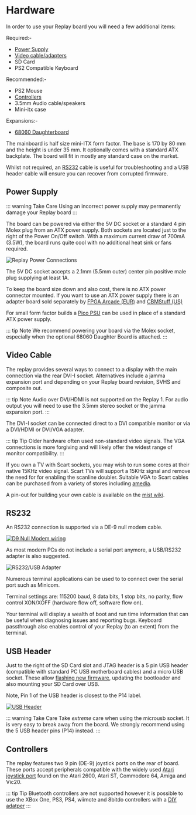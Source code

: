 # Hardware

<!-- TODO: What size SD cards are known to be supported?
     TODO: PSU and mains adapter specs -->
In order to use your Replay board you will need a few additional items:

Required:-
 - [Power Supply](#power-supply)
 - [Video cable/adapters](#video-cable)
 - SD Card
 - PS2 Compatible Keyboard

Recommended:-
 - PS2 Mouse
 - [Controllers](#controllers)
 - 3.5mm Audio cable/speakers
 - Mini-itx case

Expansions:-
 - [68060 Daughterboard](daughterboard/)

The mainboard is half size mini-ITX form factor. The base is 170 by 80 mm
and the height is under 35 mm. It optionally comes with a standard ATX
backplate. The board will fit in mostly any standard case on the market.

Whilst not required, an [RS232](#rs232) cable is useful for troubleshooting
and a USB header cable will ensure you can recover from corrupted firmware.

## Power Supply

::: warning Take Care
Using an incorrect power supply may permanently damage your Replay board
:::

The board can be powered via either the 5V DC socket or a standard 4 pin
Molex plug from an ATX power supply. Both sockets are located just to the right
of the Power On/Off switch. With a maximum current draw of 700mA (3.5W), the board
runs quite cool with no additional heat sink or fans required.

![Replay Power Connections](/images/overview_replay1_power.jpg)

The 5V DC socket accepts a 2.1mm (5.5mm outer) center pin positive male plug
supplying at least 1A.

To keep the board size down and also cost, there is no ATX power connector
mounted. If you want to use an ATX power supply there is an adapter board sold
separately by [FPGA Arcade (EUR)](https://www.amedia-computer.com/en/accessories/35-atx-power-adapter-fpga-arcade.html)
and [CBMStuff (US)](https://www.cbmstuff.com/proddetail.php?prod=RPSI)

For small form factor builds a [Pico PSU](https://www.logicsupply.com/eu-en/picopsu-80/)
can be used in place of a standard ATX power supply.

::: tip Note
We recommend powering your board via the Molex socket, especially when the
optional 68060 Daughter Board is attached.
:::

## Video Cable

<!-- TODO: Link to jamma info/cable -->
The replay provides several ways to connect to a display with the main
connection via the rear DVI-I socket. Alternatives include a jamma expansion port
and depending on your Replay board revision, SVHS and composite out.

::: tip Note
Audio over DVI/HDMI is not supported on the Replay 1. For audio output you will
need to use the 3.5mm stereo socket or the jamma expansion port.
:::

The DVI-I socket can be connected direct to a DVI compatible monitor or
via a DVI/HDMI or DVI/VGA adapter.

::: tip Tip
Older hardware often used non-standard video signals. The VGA connections is
more forgiving and will likely offer the widest range of monitor compatibility.
:::

If you own a TV with Scart sockets, you may wish to run some cores at their native
15KHz video signal. Scart TVs will support a 15KHz signal and remove the need
for for enabling the scanline doubler. Suitable VGA to Scart cables can be purchased
from a variety of stores including [amedia](https://www.amedia-computer.com/en/accessories/2-vga-to-scart-cable-for-minimig.html).

A pin-out for building your own cable is available on the [mist
wiki](https://github.com/mist-devel/mist-board/wiki/ScartCable#diagram).


## RS232

An RS232 connection is supported via a DE-9 null modem cable.

[![D9 Null Modem wiring](/images/d9_null_modem_wiring_thumb.png)](/images/d9_null_modem_wiring.png)

As most modern PCs do not include a serial port anymore, a USB/RS232 adapter is
also suggested.

![RS232/USB Adapter](/images/ftdi_usb_serial.jpg)

Numerous terminal applications can be used to to connect over the serial port
such as Minicom.

Terminal settings are: 115200 baud, 8 data bits, 1 stop bits, no parity, flow
control XON/XOFF (hardware flow off, software flow on).

Your terminal will display a wealth of boot and run time information that can
be useful when diagnosing issues and reporting bugs. Keyboard passthrough also
enables control of your Replay (to an extent) from the terminal.

## USB Header

Just to the right of the SD Card slot and JTAG header is a 5 pin USB
header (compatible with standard PC USB motherboard cables) and a micro USB
socket. These allow
[flashing new firmware](firmware-upgrade#upgrade-via-usb), updating the bootloader
and also mounting your SD Card over USB.

Note, Pin 1 of the USB header is closest to the P14 label.

[![USB Header](/images/overview_replay1_usb_thumb.jpg)](/images/overview_replay1_usb.jpg)

::: warning Take Care
Take _extreme_ care when using the microusb socket. It is very easy to break
away from the board. We strongly recommend using the 5 USB header pins (P14) instead.
:::

## Controllers

The replay features two 9 pin (DE-9) joystick ports on the rear of board. These ports
accept peripherals compatible with the widely used [Atari joystick port](https://en.wikipedia.org/wiki/Atari_joystick_port)
found on the Atari 2600, Atari ST, Commodore 64, Amiga and Vic20.

::: tip Tip
Bluetooth controllers are not supported however it is possible to use the XBox
One, PS3, PS4, wiimote and 8bitdo controllers with a [DIY adatper](/diy/wireless-controller-adapter)
:::
